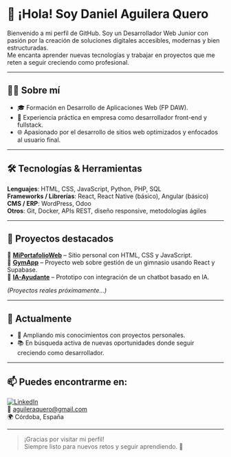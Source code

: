 # 👋 ¡Hola! Soy Daniel Aguilera Quero

Bienvenido a mi perfil de GitHub. Soy un Desarrollador Web Junior con pasión por la creación de soluciones digitales accesibles, modernas y bien estructuradas.  
Me encanta aprender nuevas tecnologías y trabajar en proyectos que me reten a seguir creciendo como profesional.

---

## 🧑‍💻 Sobre mí

- 🎓 Formación en Desarrollo de Aplicaciones Web (FP DAW).
- 💼 Experiencia práctica en empresa como desarrollador front-end y fullstack.
- 🌐 Apasionado por el desarrollo de sitios web optimizados y enfocados al usuario final.

---

## 🛠️ Tecnologías & Herramientas

**Lenguajes**: HTML, CSS, JavaScript, Python, PHP, SQL  
**Frameworks / Librerías**: React, React Native (básico), Angular (básico)  
**CMS / ERP**: WordPress, Odoo  
**Otros**: Git, Docker, APIs REST, diseño responsive, metodologías ágiles

---

## 🧪 Proyectos destacados

🔹 [**MiPortafolioWeb**](https://github.com/danielaguileraquero/miportafolioweb) – Sitio personal con HTML, CSS y JavaScript.  
🔹 [**GymApp**](https://github.com/danielaguileraquero/gymapp) – Proyecto web sobre gestión de un gimnasio usando React y Supabase.  
🔹 [**IA-Ayudante**](https://github.com/danielaguileraquero/ia-ayudante) – Prototipo con integración de un chatbot basado en IA.

*(Proyectos reales próximamente...)*

---

## 🚀 Actualmente

- 🔧 Ampliando mis conocimientos con proyectos personales.
- 📚 En búsqueda activa de nuevas oportunidades donde seguir creciendo como desarrollador.

---

## 📫 Puedes encontrarme en:

[![LinkedIn](https://img.shields.io/badge/LinkedIn-blue?style=flat&logo=linkedin)](https://www.linkedin.com/in/danielaguileraquero/)  
📧 aguileraquero@gmail.com  
🌍 Córdoba, España

---

> ¡Gracias por visitar mi perfil!  
> Siempre listo para nuevos retos y seguir aprendiendo. 🚀

